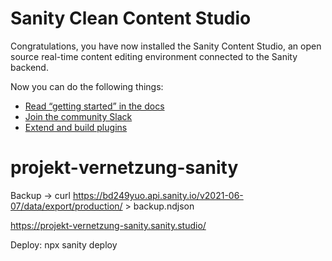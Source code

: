 # Sanity Clean Content Studio

Congratulations, you have now installed the Sanity Content Studio, an open source real-time content editing environment connected to the Sanity backend.

Now you can do the following things:

- [Read “getting started” in the docs](https://www.sanity.io/docs/introduction/getting-started?utm_source=readme)
- [Join the community Slack](https://slack.sanity.io/?utm_source=readme)
- [Extend and build plugins](https://www.sanity.io/docs/content-studio/extending?utm_source=readme)

# projekt-vernetzung-sanity

Backup -> curl https://bd249yuo.api.sanity.io/v2021-06-07/data/export/production/ > backup.ndjson

https://projekt-vernetzung-sanity.sanity.studio/

Deploy: npx sanity deploy
